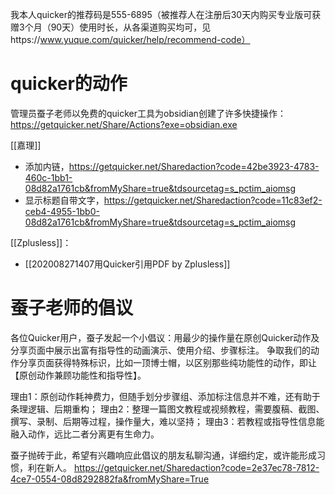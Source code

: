 我本人quicker的推荐码是555-6895（被推荐人在注册后30天内购买专业版可获赠3个月（90天）使用时长，从各渠道购买均可，见https://www.yuque.com/quicker/help/recommend-code）

# quicker的动作
管理员蚕子老师以免费的quicker工具为obsidian创建了许多快捷操作：https://getquicker.net/Share/Actions?exe=obsidian.exe

[[嘉理]]
- 添加内链，https://getquicker.net/Sharedaction?code=42be3923-4783-460c-1bb1-08d82a1761cb&fromMyShare=true&tdsourcetag=s_pctim_aiomsg
- 显示标题自带文字，https://getquicker.net/Sharedaction?code=11c83ef2-ceb4-4955-1bb0-08d82a1761cb&fromMyShare=true&tdsourcetag=s_pctim_aiomsg

[[Zplusless]]：
- [[202008271407用Quicker引用PDF by Zplusless]]


# 蚕子老师的倡议
 各位Quicker用户，蚕子发起一个小倡议：用最少的操作量在原创Quicker动作及分享页面中展示出富有指导性的动画演示、使用介绍、步骤标注。
争取我们的动作分享页面获得特殊标识，比如一顶博士帽，以区别那些纯功能性的动作，即让【原创动作兼顾功能性和指导性】。

理由1：原创动作耗神费力，但随手划分步骤组、添加标注信息并不难，还有助于条理逻辑、后期重构；
理由2：整理一篇图文教程或视频教程，需要腹稿、截图、撰写、录制、后期等过程，操作量大，难以坚持；
理由3：若教程或指导性信息能融入动作，远比二者分离更有生命力。

蚕子抛砖于此，希望有兴趣响应此倡议的朋友私聊沟通，详细约定，或许能形成习惯，利在新人。
https://getquicker.net/Sharedaction?code=2e37ec78-7812-4ce7-0554-08d8292882fa&fromMyShare=True 


